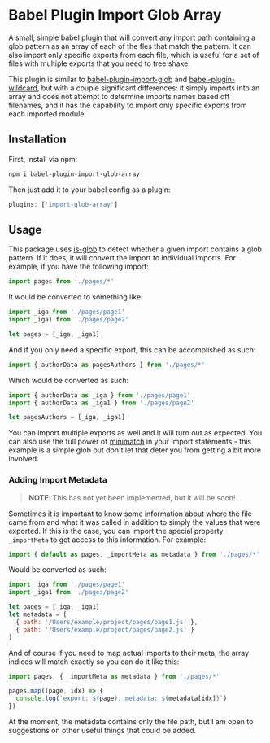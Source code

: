 # Babel Plugin Import Glob Array

A small, simple babel plugin that will convert any import path containing a glob pattern as an array of each of the fles that match the pattern. It can also import only specific exports from each file, which is useful for a set of files with multiple exports that you need to tree shake.

This plugin is similar to [babel-plugin-import-glob](https://github.com/novemberborn/babel-plugin-import-glob) and [babel-plugin-wildcard](https://github.com/vihanb/babel-plugin-wildcard/blob/master/src/index.js), but with a couple significant differences: it simply imports into an array and does not attempt to determine imports names based off filenames, and it has the capability to import only specific exports from each imported module.

## Installation

First, install via npm:

```sh
npm i babel-plugin-import-glob-array
```

Then just add it to your babel config as a plugin:

```js
plugins: ['import-glob-array']
```

## Usage

This package uses [is-glob](https://github.com/micromatch/is-glob) to detect whether a given import contains a glob pattern. If it does, it will convert the import to individual imports. For example, if you have the following import:

```js
import pages from './pages/*'
```

It would be converted to something like:

```js
import _iga from './pages/page1'
import _iga1 from './pages/page2'

let pages = [_iga, _iga1]
```

And if you only need a specific export, this can be accomplished as such:

```js
import { authorData as pagesAuthors } from './pages/*'
```

Which would be converted as such:

```js
import { authorData as _iga } from './pages/page1'
import { authorData as _iga1 } from './pages/page2'

let pagesAuthors = [_iga, _iga1]
```

You can import multiple exports as well and it will turn out as expected. You can also use the full power of [minimatch](https://github.com/isaacs/minimatch) in your import statements - this example is a simple glob but don't let that deter you from getting a bit more involved.

### Adding Import Metadata

> **NOTE**: This has not yet been implemented, but it will be soon!

Sometimes it is important to know some information about where the file came from and what it was called in addition to simply the values that were exported. If this is the case, you can import the special property `_importMeta` to get access to this information. For example:

```js
import { default as pages, _importMeta as metadata } from './pages/*'
```

Would be converted as such:

```js
import _iga from './pages/page1'
import _iga1 from './pages/page2'

let pages = [_iga, _iga1]
let metadata = [
  { path: '/Users/example/project/pages/page1.js' },
  { path: '/Users/example/project/pages/page2.js' }
]
```

And of course if you need to map actual imports to their meta, the array indices will match exactly so you can do it like this:

```js
import pages, { _importMeta as metadata } from './pages/*'

pages.map((page, idx) => {
  console.log(`export: ${page}, metadata: ${metadata[idx]}`)
})
```

At the moment, the metadata contains only the file path, but I am open to suggestions on other useful things that could be added.

